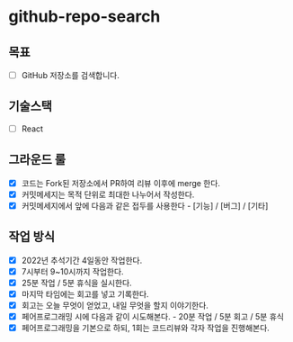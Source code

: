 # github-repo-search

## 목표
- [ ] GitHub 저장소를 검색합니다.

## 기술스택
- [ ] React

## 그라운드 룰
- [x] 코드는 Fork된 저장소에서 PR하여 리뷰 이후에 merge 한다.
- [x] 커밋메세지는 목적 단위로 최대한 나누어서 작성한다.
- [x] 커밋메세지에서 앞에 다음과 같은 접두를 사용한다 - [기능] / [버그] / [기타]

## 작업 방식
- [x] 2022년 추석기간 4일동안 작업한다.
- [x] 7시부터 9~10시까지 작업한다.
- [x] 25분 작업 / 5분 휴식을 실시한다.
- [x] 마지막 타임에는 회고를 넣고 기록한다.
- [x] 회고는 오늘 무엇이 얻었고, 내일 무엇을 할지 이야기한다.
- [x] 페어프로그래밍 시에 다음과 같이 시도해본다. - 20분 작업 / 5분 회고 / 5분 휴식
- [x] 페어프로그래밍을 기본으로 하되, 1회는 코드리뷰와 각자 작업을 진행해본다.
